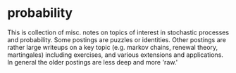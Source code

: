 # probability

This is collection of misc. notes on topics of interest in stochastic processes and probability. Some postings are puzzles or identities.  Other postings are rather large writeups on a key topic (e.g. markov chains, renewal theory, martingales) including exercises, and various extensions and applications.  In general the older postings are less deep and more 'raw.'    

